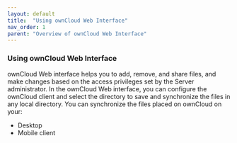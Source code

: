 ```yaml
---
layout: default
title:  "Using ownCloud Web Interface"
nav_order: 1
parent: "Overview of ownCloud Web Interface"
---
```


### Using ownCloud Web Interface
ownCloud Web interface helps you to add, remove, and share files, and make changes based on the access privileges set by the Server administrator. In the ownCloud Web interface, you can configure the ownCloud client and select the directory to save and synchronize the files in any local directory. 
You can synchronize the files placed on ownCloud on your:
- Desktop
- Mobile client